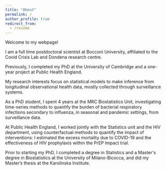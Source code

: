 ```yaml
---
title: "About"
permalink: /
author_profile: true
redirect_from:
  - /resume
---
```



Welcome to my webpage!

I am a full time postdoctoral scientist at Bocconi University, affiliated to the Covid Crisis Lab and Dondena research centre.

Previously, I completed my PhD at the University of Cambridge and a one-year project at Public Health England. 

My research interests focus on statistical models to make inference from longitudinal observational health data, mostly collected through surveillance systems. 

As a PhD student, I spent 4 years at the MRC Biostatistics Unit, investigating time-series methods to quantify the burden of bacterial respiratory infections secondary to influenza, in seasonal and pandemic settings, from surveillance data. 

At Public Health England, I worked jointly with the Statistics unit and the HIV department, using counterfactual methods to quantify the impact of interventions: I estimated the excess mortality due to COVID-19 and the effectiveness of HIV prophylaxis within the PrEP Impact trial. 

Prior to starting my PhD, I completed a degree in Statistics and a Master's degree in Biostatistics at the University of Milano-Bicocca, and did my Master’s thesis at the Karolinska Institute.

